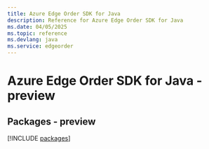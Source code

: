 ```yaml
---
title: Azure Edge Order SDK for Java
description: Reference for Azure Edge Order SDK for Java
ms.date: 04/05/2025
ms.topic: reference
ms.devlang: java
ms.service: edgeorder
---
```

# Azure Edge Order SDK for Java - preview
## Packages - preview
[!INCLUDE [packages](edge-order-index.md)]
